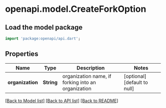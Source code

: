 # openapi.model.CreateForkOption

## Load the model package
```dart
import 'package:openapi/api.dart';
```

## Properties
Name | Type | Description | Notes
------------ | ------------- | ------------- | -------------
**organization** | **String** | organization name, if forking into an organization | [optional] [default to null]

[[Back to Model list]](../README.md#documentation-for-models) [[Back to API list]](../README.md#documentation-for-api-endpoints) [[Back to README]](../README.md)


